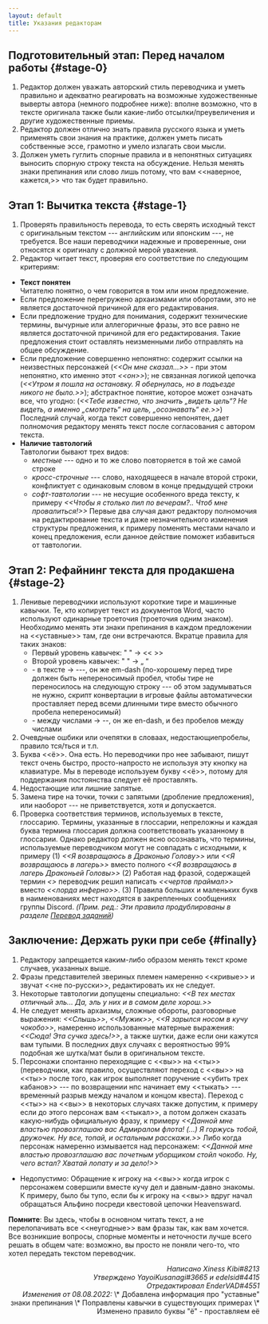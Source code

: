 ```yaml
---
layout: default
title: Указания редакторам
---
```


## Подготовительный этап: Перед началом работы {#stage-0}

1. Редактор должен уважать авторский стиль переводчика и уметь правильно и адекватно реагировать на возможные художественные выверты автора (немного подробнее ниже): вполне возможно, что в тексте оригинала также были какие-либо отсылки/преувеличения и другие художественные приемы.
2. Редактор должен отлично знать правила русского языка и уметь применять свои знания на практике, должен уметь писать собственные эссе, грамотно и умело излагать свои мысли.
3. Должен уметь гуглить спорные правила и в непонятных ситуациях выносить спорную строку текста на обсуждение. Нельзя менять знаки препинания или слово лишь потому, что вам <<наверное, кажется,>> что так будет правильно.

## Этап 1: Вычитка текста {#stage-1}

1. Проверять правильность перевода, то есть сверять исходный текст с оригинальным текстом --- английским или японским ---, не требуется. Все наши переводчики надежные и проверенные, они относятся к оригиналу с должной мерой уважения.
2. Редактор читает текст, проверяя его соответствие по следующим критериям:
  * **Текст понятен**\
  Читателю понятно, о чем говорится в том или ином предложение.
  * Если предложение перегружено архаизмами или оборотами, это не является достаточной причиной для его редактирования.
  * Если предложение трудно для понимания, содержит технические термины, вычурные или аллегоричные фразы, это все равно не является достаточной причиной для его редактирования. Такие предложения стоит оставлять неизменными либо отправлять на общее обсуждение.
  * Если предложение совершенно непонятно: содержит ссылки на неизвестных персонажей (_<<Он мне сказал...>>_ - при этом непонятно, кто именно этот _<<он>>_); не связанная логикой цепочка (_<<Утром я пошла на остановку. Я обернулась, но в подъезде никого не было.>>_); абстрактное понятие, которое может означать все, что угодно: (_<<Тебе известно, что значить „видеть цель“? Не видеть, а именно „смотреть“ на цель, „осознавать“ ее.>>_) Последний случай, когда текст совершенно непонятен, дает полномочия редактору менять текст после согласования с автором текста.
  * **Наличие тавтологий**\
    Тавтологии бывают трех видов:
    * _местные_ --- одно и то же слово повторяется в той же самой строке
    * _кросс-строчные_ --- слово, находящееся в начале второй строки, конфликтует с одинаковым словом в конце предыдущей строки
    * _софт-тавтологии_ --- не несущие особенного вреда тексту, к примеру _<<Чтобы я столько пил по вечерам?.. Чтоб мне провалиться!>>_
  Первые два случая дают редактору полномочия на редактирование текста и даже незначительного изменения структуры предложения, к примеру поменять местами начало и конец предложения, если данное действие поможет избавиться от тавтологии.

## Этап 2: Рефайнинг текста для продакшена {#stage-2}

1. Ленивые переводчики используют короткие тире и машинные кавычки. Те, кто копирует текст из документов Word, часто используют одинарные троеточия (троеточия одним знаком). Необходимо менять эти знаки препинания в каждом предложении на <<уставные>> там, где они встречаются.
   Вкратце правила для таких знаков:
   * Первый уровень кавычек: " " → << >>
   * Второй уровень кавычек: " " → „ “
   * \- в тексте → ---, он же em-dash (по-хорошему перед тире должен быть непереносимый пробел, чтобы тире не переносилось на следующую строку --- об этом задумываться не нужно, скрипт конвертации в игровые файлы автоматически проставляет перед всеми длинными тире вместо обычного пробела непереносимый)
   * \- между числами → --, он же en-dash, и без пробелов между числами
2. Очевдные ошбики или очепятки в словаах, недостающиепробелы, правило тся/ться и т.п.
3. Буква <<ё>>. Она есть. Но переводчики про нее забывают, пишут текст очень быстро, просто-напросто не используя эту кнопку на клавиатуре. Мы в переводе используем букву <<ё>>, потому для поддержания постоянства следует её проставлять.
4. Недостающие или лишние запятые.
5. Замена тире на точки, точки с запятыми (дробление предложения), или наоборот --- не приветствуется, хотя и допускается.
6. Проверка соответствия терминов, используемых в тексте, глоссарию. Термины, указанные в глоссарии, непреложны и каждая буква термина глоссария должна соответствовать указанному в глоссарии. Однако редактор должен ясно осознавать, что термины, используемые переводчиком могут не совпадать с исходными, к примеру (1) _<<Я возвращаюсь в Драконью Голову>>_ или _<<Я возвращаюсь в лагерь>>_ вместо полного _<<Я возвращаюсь в лагерь Драконьей Головы>>_ (2) Работая над фразой, содержащей термин _<<Lord of the Inferno>>_ переводчик решил написать _<<чертов праймал>>_ вместо _<<лорда инферно>>_. (3) Правила больших и маленьких букв в наименованиях мест находятся в закрепленных сообщениях группы Discord. _(Прим. ред.: Эти правила продублированы в разделе [Перевод заданий](/xivrus/guide/translate-quests))_

## Заключение: Держать руки при себе {#finally}

1. Редактору запрещается каким-либо образом менять текст кроме случаев, указанных выше.
2. Фразы представителей звериных племен намеренно <<кривые>> и звучат <<не по-русски>>, редактировать их не следует.
3. Некоторые тавтологии допущены специально: _<<В тех местах отличный эль... Да, эль у них и в самом деле хорош.>>_
4. Не следует менять архаизмы, сложные обороты, разговорные выражения: _<<Слышь>>_, _<<Мужик>>_, _<<Я зарылся носом в кучу чокобо>>_, намеренно использованные матерные выражения: _<<Сюда! Эта сучка здесь!>>_, а также шутки, даже если они кажутся вам тупыми. В последних двух случаях с вероятностью 99% подобная же шутка/мат были в оригинальном тексте.
5. Персонажи спонтанно переходящие с <<вы>> на <<ты>> (переводчики, как правило, осуществляют переход с <<вы>> на <<ты>> после того, как игрок выполняет поручение <<убить трех кабанов>> --- по возвращении нпс начинает ему <<тыкать> --- временный разрыв между началом и концом квеста). Переход с <<ты>> на <<вы>> в некоторых случаях также допустим, к примеру если до этого персонаж вам <<тыкал>>, а потом должен сказать какую-нибудь официальную фразу, к примеру _<<Данной мне властью провозглашаю вас Адмиралом флота! (...) Я горжусь тобой, дружочек. Ну все, топай, и остальным расскажи.>>_ Либо когда персонаж намеренно измывается над персонажем: _<<Данной мне властью провозглашаю вас почетным уборщиком стойл чокобо. Ну, чего встал? Хватай лопату и за дело!>>_
  * Недопустимо: Обращение к игроку на <<вы>> когда игрок с персонажем совершили вместе кучу дел и давным-давно знакомы. К примеру, было бы тупо, если бы к игроку на <<вы>> вдруг начал обращаться Альфино посреди квестовой цепочки Heavensward.

**Помните**: Вы здесь, чтобы в основном читать текст, а не перелопачивать все <<неугодные>> вам фразы так, как вам хочется. Все возникшие вопросы, спорные моменты и неточности лучше всего решать в общем чате: возможно, вы просто не поняли чего-то, что хотел передать текстом переводчик.

<div style="text-align: right"><i>Написано Xiness Kibi#8213</i>
</div>
<div style="text-align: right"><i>Утверждено YayoiKusanagi#3665 и edelsid#4415</i>
</div>
<div style="text-align: right"><i>Отредактировал EnderVAD#4551</i>
</div>
<div style="text-align: right"><i>Изменения от 08.08.2022:</i>
\* Добавлена информация про "уставные" знаки препинания
\* Поправлены кавычки в существующих примерах
\* Изменено правило буквы "ё" - проставляем её
</div>